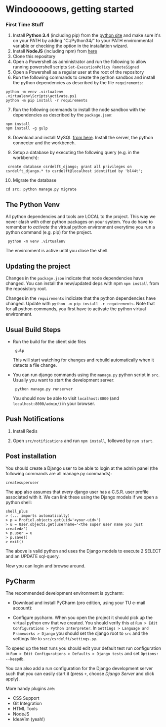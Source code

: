 # Windooooows, getting started

### First Time Stuff

1. Install **Python 3.4** (including pip) from the [python site](https://www.python.org/downloads/release/python-343/) and make sure it's on your PATH by adding "C:/Python34/" to your PATH environmental variable or checking the option in the installation wizard.
2. Install **NodeJS** (including npm) from [here](https://nodejs.org/en/download/)
3. Clone this repository
4. Open a Powershell as administrator and run the following to allow running powershell scripts `Set-ExecutionPolicy RemoteSigned`
5. Open a Powershell as a regular user at the root of the repository
6. Run the following commands to create the python sandbox and install the python dependencies
   as described by the file `requirements`:

```
python -m venv .virtualenv
.virtualenv\Scripts\activate.ps1
python -m pip install -r requirements
```

7. Run the following commands to install the node sandbox with the dependencies as described by the
   `package.json`:

```
npm install
npm install -g gulp
```

8. Download and install MySQL [from here](http://dev.mysql.com/downloads/windows/installer/5.7.html). Install the server, the python connector and the workbench.

9. Setup a database by executing the following query (e.g. in the workbench):

```
 create database csrdelft_django; grant all privileges on csrdelft_django.* to csrdelft@localhost identified by 'bl44t';
```

10. Migrate the database

```
cd src; python manage.py migrate
```

## The Python Venv

All python dependencies and tools are LOCAL to the project.
This way we never clash with other python packages on your system.
You do have to remember to *activate* the virtual python environment everytime you run a python command (e.g. pip) for the project.

```
 python -m venv .virtualenv
```

The environment is active until you close the shell.

## Updating the project

Changes in the `package.json` indicate that node dependencies have changed. You can install the new/updated deps with npm `npm install` from the reposistory root.

Changes in the `requirements` indiciate that the python dependencies have changed. Update with `python -m pip install -r requirements`. Note that for all python commands, you first have to activate the python virtual environment.

## Usual Build Steps 

- Run the build for the client side files

   ```
    gulp
   ```

  This will start watching for changes and rebuild automatically when it detects a file change.
  
- You can run django commands using the `manage.py` python script in `src`. Usually you want to start the development server:

   ```
    python manage.py runserver
   ```

  You should now be able to visit `localhost:8000` (and `localhost:8000/admin/`) in your browser.


## Push Notifications

1. Install Redis

2. Open `src/notifications` and run `npm install`, followed by `npm start`.

## Post installation

You should create a Django user to be able to login at the admin panel (the following commands are
all manage.py commands):

    createsuperuser

The app also assumes that *every* django user has a C.S.R. user profile associated with it.
We can link these using the Django models if we open a python shell:

    shell_plus
    > (... imports automatically)
    > p = Profiel.objects.get(uid='<your-uid>')
    > u = User.objects.get(username='<the super user name you just created>')
    > p.user = u
    > p.save()
    > exit()

The above is valid python and uses the Django models to execute 2 SELECT and an UPDATE sql-query.

Now you can login and browse around.

## PyCharm

The recommended development environment is pycharm:

- Download and install PyCharm (pro edition, using your TU e-mail account):

- Configure pycharm. When you open the project it should pick up the virtual python env that we
   created. You should verify this at `Run > Edit Configurations > Python Interpreter`.
   In `Settings > Language and Frameworks > Django` you should set the django root to `src`
   and the settings file to `src/csrdelft/settings.py`.

To speed up the test runs you should edit your default test run configuration in
`Run > Edit Configurations > Defaults > Django tests` and set `Options: --keepdb`.

You can also add a run configuration for the Django development server such that you can easily
start it (press `+`, choose *Django Server* and click apply).

More handy plugins are:

- CSS Support
- Git Integration
- HTML Tools
- NodeJS
- IdeaVim (yeah!)
